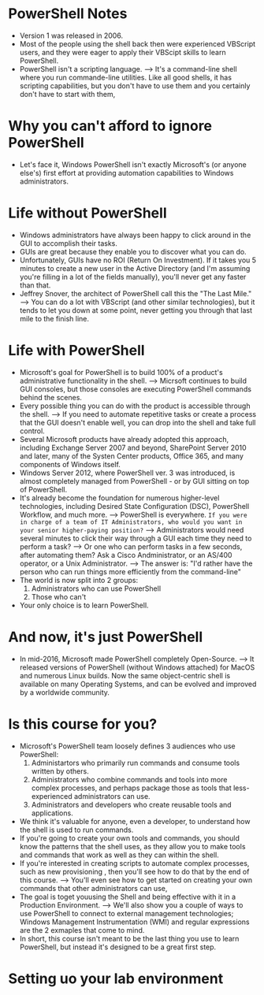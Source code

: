 # PowerShell Notes
- Version 1 was released in 2006.
- Most of the people using the shell back then were experienced VBScript users, and they were eager to apply their VBScipt skills to learn PowerShell.
- PowerShell isn't a scripting language. --> It's a command-line shell where you run commande-line utilities. Like all good shells, it has scripting capabilities, but you don't have to use them and you certainly don't have to start with them,

# Why you can't afford to ignore PowerShell
- Let's face it, Windows PowerShell isn't exactly Microsoft's (or anyone else's) first effort at providing automation capabilities to Windows administrators.

# Life without PowerShell
- Windows administrators have always been happy to click around in the GUI to accomplish their tasks.
- GUIs are great because they enable you to discover what you can do.
- Unfortunately, GUIs have no ROI (Return On Investment). If it takes you 5 minutes to create a new user in the Active Directory (and I'm assuming you're filling in a lot of the fields manually), you'll never get any faster than that.
- Jeffrey Snover, the architect of PowerShell call this the "The Last Mile." --> You can do a lot with VBScript (and other similar technologies), but it tends to let you down at some point, never getting you through that last mile to the finish line.

# Life with PowerShell
- Microsoft's goal for PowerShell is to build 100% of a product's administrative functionality in the shell. --> Micrsoft continues to build GUI consoles, but those consoles are executing PowerShell commands behind the scenes.
- Every possible thing you can do with the product is accessible through the shell. --> If you need to automate repetitive tasks or create a process that the GUI doesn't enable well, you can drop into the shell and take full control.
- Several Microsoft products have already adopted this approach, including Exchange Server 2007 and beyond, SharePoint Server 2010 and later, many of the Systen Center products, Office 365, and many components of Windows itself.
- Windows Server 2012, where PowerShell ver. 3 was introduced, is almost completely managed from PowerShell - or by GUI sitting on top of PowerShell.
- It's already become the foundation for numerous higher-level technologies, including Desired State Configuration (DSC), PowerShell Workflow, and much more. --> PowerShell is everywhere.
`If you were in charge of a team of IT Administrators, who would you want in your senior higher-paying position?`
--> Administrators would need several minutes to click their way through a GUI each time they need to perform a task?
--> Or one who can perform tasks in a few seconds, after automating them?
Ask a Cisco Andministrator, or an AS/400 operator, or a Unix Administrator. --> The answer is: "I'd rather have the person who can run things more efficiently from the command-line"
- The world is now split into 2 groups:
    1. Administrators who can use PowerShell
    2. Those who can't
- Your only choice is to learn PowerShell.

# And now, it's just PowerShell
- In mid-2016, Microsoft made PowerShell completely Open-Source. --> It released versions of PowerShell (without Windows attached) for MacOS and numerous Linux builds. Now the same object-centric shell is available on many Operating Systems, and can be evolved and improved by a worldwide community.

# Is this course for you?
- Microsoft's PowerShell team loosely defines 3 audiences who use PowerShell:
    1. Administartors who primarily run commands and consume tools written by others.
    2. Administrators who combine commands and tools into more complex processes, and perhaps package those as tools that less-experienced administrators can use.
    3. Administrators and developers who create reusable tools and applications.
- We think it's valuable for anyone, even a developer, to understand how the shell is used to run commands.
- If you're going to create your own tools and commands, you should know the patterns that the shell uses, as they allow you to make tools and commands that work as well as they can within the shell.
- If you're interested in creating scripts to automate complex processes, such as new provisioning , then you'll see how to do that by the end of this course. --> You'll even see how to get started on creating your own commands that other administrators can use,
- The goal is toget youusing the Shell and being effective with it in a Production Environment. --> We'll also show you a couple of ways to use PowerShell to connect to external management technologies; Windows Management Instrumentation (WMI) and regular expressions are the 2 exmaples that come to mind.
- In short, this course isn't meant to be the last thing you use to learn PowerShell, but instead it's designed to be a great first step.

# Setting uo your lab environment
